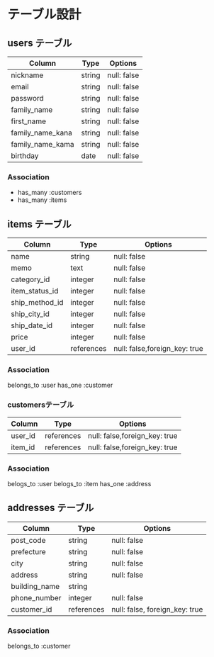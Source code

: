 # テーブル設計

## users テーブル

| Column           | Type   | Options     |
| -----------------| ------ | ----------- |
| nickname         | string | null: false |
| email            | string | null: false |
| password         | string | null: false |
| family_name      | string | null: false |
| first_name       | string | null: false |
| family_name_kana | string | null: false |
| family_name_kama | string | null: false |
| birthday         | date   | null: false |
### Association

- has_many :customers
- has_many :items

## items テーブル

| Column              | Type   | Options     |
|  -----------------  | ------ | ----------- |
| name                | string | null: false |
| memo                | text   | null: false |
| category_id         | integer | null: false |
| item_status_id      | integer | null: false |
| ship_method_id      | integer | null: false |
| ship_city_id        | integer | null: false |
| ship_date_id        | integer | null: false |
| price               | integer| null: false |
| user_id             | references| null: false,foreign_key: true |
### Association
belongs_to :user
has_one :customer



### customersテーブル
| Column           | Type   | Options     |
| -----------------| ------ | ----------- |
| user_id          | references|  null: false,foreign_key: true  |
| item_id          | references| null: false,foreign_key: true |

### Association
belogs_to :user
belogs_to :item
has_one :address


## addresses テーブル

| Column         | Type       | Options                        |
| -------------- | ---------- | ------------------------------ |
| post_code      | string     | null: false |
| prefecture     | string     | null: false |
| city           | string     | null: false |
| address        | string     | null: false |          
| building_name  | string     | 
| phone_number   | integer    | null: false |   
| customer_id    | references | null: false, foreign_key: true |

### Association

belongs_to :customer